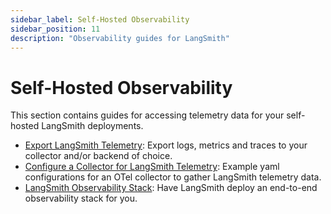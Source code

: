 ```yaml
---
sidebar_label: Self-Hosted Observability
sidebar_position: 11
description: "Observability guides for LangSmith"
---
```


# Self-Hosted Observability

This section contains guides for accessing telemetry data for your self-hosted LangSmith deployments.

- [Export LangSmith Telemetry](./observability/export_backend): Export logs, metrics and traces to your collector and/or backend of choice.
- [Configure a Collector for LangSmith Telemetry](./observability/langsmith_collector): Example yaml configurations for an OTel collector to gather LangSmith telemetry data.
- [LangSmith Observability Stack](./observability/observability_stack): Have LangSmith deploy an end-to-end observability stack for you.